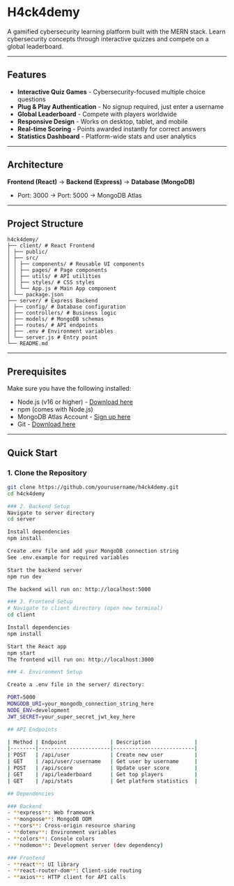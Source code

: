 # H4ck4demy

A gamified cybersecurity learning platform built with the MERN stack. Learn cybersecurity concepts through interactive quizzes and compete on a global leaderboard.

---

## Features
- **Interactive Quiz Games** - Cybersecurity-focused multiple choice questions  
- **Plug & Play Authentication** - No signup required, just enter a username  
- **Global Leaderboard** - Compete with players worldwide  
- **Responsive Design** - Works on desktop, tablet, and mobile  
- **Real-time Scoring** - Points awarded instantly for correct answers  
- **Statistics Dashboard** - Platform-wide stats and user analytics  

---

## Architecture
**Frontend (React)** → **Backend (Express)** → **Database (MongoDB)**  
- Port: 3000 → Port: 5000 → MongoDB Atlas  

---

## Project Structure
```
h4ck4demy/
├── client/ # React Frontend
│ ├── public/
│ ├── src/
│ │ ├── components/ # Reusable UI components
│ │ ├── pages/ # Page components
│ │ ├── utils/ # API utilities
│ │ ├── styles/ # CSS styles
│ │ └── App.js # Main App component
│ └── package.json
├── server/ # Express Backend
│ ├── config/ # Database configuration
│ ├── controllers/ # Business logic
│ ├── models/ # MongoDB schemas
│ ├── routes/ # API endpoints
│ ├── .env # Environment variables
│ └── server.js # Entry point
└── README.md
```

---

## Prerequisites
Make sure you have the following installed:
- Node.js (v16 or higher) - [Download here](https://nodejs.org)  
- npm (comes with Node.js)  
- MongoDB Atlas Account - [Sign up here](https://www.mongodb.com/atlas)  
- Git - [Download here](https://git-scm.com)  

---

## Quick Start

### 1. Clone the Repository
```bash
git clone https://github.com/yourusername/h4ck4demy.git
cd h4ck4demy

### 2. Backend Setup
Navigate to server directory
cd server

Install dependencies
npm install

Create .env file and add your MongoDB connection string
See .env.example for required variables

Start the backend server
npm run dev

The backend will run on: http://localhost:5000

### 3. Frontend Setup
# Navigate to client directory (open new terminal)
cd client

Install dependencies
npm install

Start the React app
npm start
The frontend will run on: http://localhost:3000

### 4. Environment Setup

Create a .env file in the server/ directory:

PORT=5000
MONGODB_URI=your_mongodb_connection_string_here
NODE_ENV=development
JWT_SECRET=your_super_secret_jwt_key_here

## API Endpoints

| Method | Endpoint              | Description              |
|--------|-----------------------|--------------------------|
| POST   | /api/user             | Create new user          |
| GET    | /api/user/:username   | Get user by username     |
| POST   | /api/score            | Update user score        |
| GET    | /api/leaderboard      | Get top players          |
| GET    | /api/stats            | Get platform statistics  |

## Dependencies

### Backend
- **express**: Web framework  
- **mongoose**: MongoDB ODM  
- **cors**: Cross-origin resource sharing  
- **dotenv**: Environment variables  
- **colors**: Console colors  
- **nodemon**: Development server (dev dependency)  

### Frontend
- **react**: UI library  
- **react-router-dom**: Client-side routing  
- **axios**: HTTP client for API calls  
